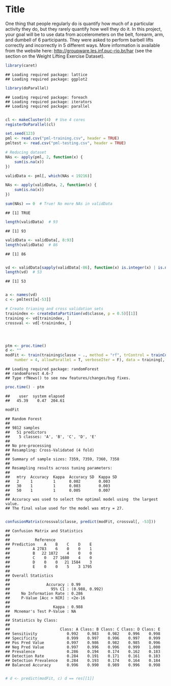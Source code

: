 Title
========================================================

One thing that people regularly do is quantify how much of a particular activity they do, 
but they rarely quantify how well they do it. In this project, your goal will be to use data 
from accelerometers on the belt, forearm, arm, and dumbell of 6 participants. 
They were asked to perform barbell lifts correctly and incorrectly in 5 different ways. 
More information is available from the website here: 
http://groupware.les.inf.puc-rio.br/har (see the section on the Weight Lifting Exercise Dataset). 



```r
library(caret)
```

```
## Loading required package: lattice
## Loading required package: ggplot2
```

```r
library(doParallel)
```

```
## Loading required package: foreach
## Loading required package: iterators
## Loading required package: parallel
```

```r

cl <- makeCluster(4)  # Use 4 cores
registerDoParallel(cl)

set.seed(123)
pml <- read.csv("pml-training.csv", header = TRUE)
pmltest <- read.csv("pml-testing.csv", header = TRUE)

# Reducing dataset
NAs <- apply(pml, 2, function(x) {
    sum(is.na(x))
})

validData <- pml[, which(NAs < 19216)]

NAs <- apply(validData, 2, function(x) {
    sum(is.na(x))
})

sum(NAs) == 0  # True! No more NAs in validData
```

```
## [1] TRUE
```

```r
length(validData)  # 93
```

```
## [1] 93
```

```r
validData <- validData[, 8:93]
length(validData)  # 86
```

```
## [1] 86
```

```r

vd <- validData[sapply(validData[-86], function(x) is.integer(x) | is.numeric(x))]
length(vd)  # 53
```

```
## [1] 53
```

```r

a <- names(vd)
c <- pmltest[a[-53]]

# Create trianing and cross validation sets
trainindex <- createDataPartition(vd$classe, p = 0.5)[[1]]
training <- vd[trainindex, ]
crossval <- vd[-trainindex, ]




ptm <- proc.time()
d <- ""
modFit <- train(training$classe ~ ., method = "rf", trControl = trainControl(method = "cv", 
    number = 4, allowParallel = T, verboseIter = F), data = training[, -53])
```

```
## Loading required package: randomForest
## randomForest 4.6-7
## Type rfNews() to see new features/changes/bug fixes.
```

```r
proc.time() - ptm
```

```
##    user  system elapsed 
##   45.39    0.47  204.61
```

```r
modFit
```

```
## Random Forest 
## 
## 9812 samples
##   51 predictors
##    5 classes: 'A', 'B', 'C', 'D', 'E' 
## 
## No pre-processing
## Resampling: Cross-Validated (4 fold) 
## 
## Summary of sample sizes: 7359, 7359, 7360, 7358 
## 
## Resampling results across tuning parameters:
## 
##   mtry  Accuracy  Kappa  Accuracy SD  Kappa SD
##   2     1         1      0.002        0.003   
##   30    1         1      0.003        0.003   
##   50    1         1      0.005        0.007   
## 
## Accuracy was used to select the optimal model using  the largest value.
## The final value used for the model was mtry = 27.
```

```r

confusionMatrix(crossval$classe, predict(modFit, crossval[, -53]))
```

```
## Confusion Matrix and Statistics
## 
##           Reference
## Prediction    A    B    C    D    E
##          A 2783    6    0    0    1
##          B   22 1872    4    0    0
##          C    0   27 1680    4    0
##          D    0    0   21 1584    3
##          E    0    0    5    3 1795
## 
## Overall Statistics
##                                         
##                Accuracy : 0.99          
##                  95% CI : (0.988, 0.992)
##     No Information Rate : 0.286         
##     P-Value [Acc > NIR] : <2e-16        
##                                         
##                   Kappa : 0.988         
##  Mcnemar's Test P-Value : NA            
## 
## Statistics by Class:
## 
##                      Class: A Class: B Class: C Class: D Class: E
## Sensitivity             0.992    0.983    0.982    0.996    0.998
## Specificity             0.999    0.997    0.996    0.997    0.999
## Pos Pred Value          0.997    0.986    0.982    0.985    0.996
## Neg Pred Value          0.997    0.996    0.996    0.999    1.000
## Prevalence              0.286    0.194    0.174    0.162    0.183
## Detection Rate          0.284    0.191    0.171    0.161    0.183
## Detection Prevalence    0.284    0.193    0.174    0.164    0.184
## Balanced Accuracy       0.996    0.990    0.989    0.996    0.998
```

```r

# d <- predict(modFit, c) d == res[[1]]
```


